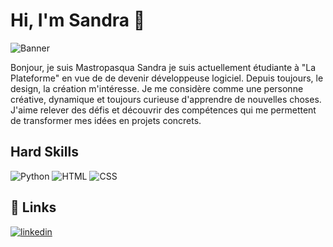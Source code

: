 # Hi, I'm Sandra 👋

![Banner](https://res.cloudinary.com/dowa0e95f/image/upload/v1732526159/urwgbh8biflw4ffnc9wp.png)

Bonjour, je suis Mastropasqua Sandra je suis actuellement étudiante à "La Plateforme" en vue de de devenir développeuse logiciel. Depuis toujours, le design, la création m'intéresse. Je me considère comme une personne créative, dynamique et toujours curieuse d'apprendre de nouvelles choses. J'aime relever des défis et découvrir des compétences qui me permettent de transformer mes idées en projets concrets. 

## Hard Skills
![Python](https://img.shields.io/badge/Python-3776AB?style=for-the-badge&logo=python&logoColor=white)
![HTML](https://img.shields.io/badge/HTML-239120?style=for-the-badge&logo=html5&logoColor=white)
![CSS](https://img.shields.io/badge/CSS-239120?&style=for-the-badge&logo=css3&logoColor=white)

## 🔗 Links
[![linkedin](https://img.shields.io/badge/linkedin-0A66C2?style=for-the-badge&logo=linkedin&logoColor=white)]([![linkedin](https://img.shields.io/badge/linkedin-0A66C2?style=for-the-badge&logo=linkedin&logoColor=white)](https://www.linkedin.com/))
